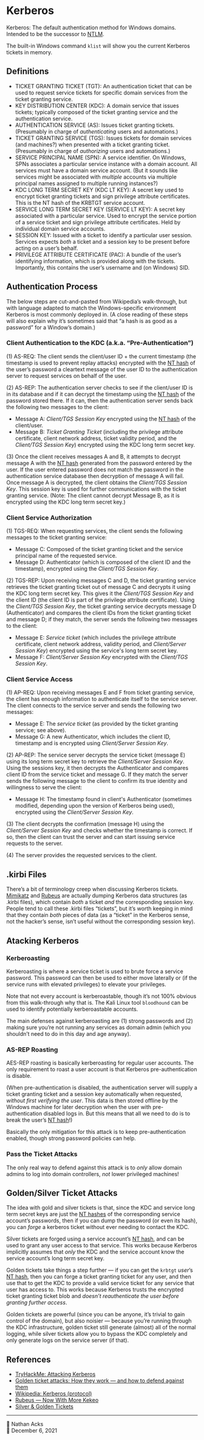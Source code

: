 # Kerberos

Kerberos: The default authentication method for Windows domains. Intended to be the successor to [NTLM](windows-password-hashes.md).

The built-in Windows command `klist` will show you the current Kerberos tickets in memory.

## Definitions

* TICKET GRANTING TICKET (TGT): An authentication ticket that can be used to request service tickets for specific domain services from the ticket granting service.
* KEY DISTRIBUTION CENTER (KDC): A domain service that issues tickets; typically composed of the ticket granting service and the authentication service.
* AUTHENTICATION SERVICE (AS): Issues ticket granting tickets. (Presumably in charge of *authenticating* users and automations.)
* TICKET GRANTING SERVICE (TGS): Issues tickets for domain services (and machines?) when presented with a ticket granting ticket. (Presumably in charge of *authorizing* users and automations.)
* SERVICE PRINCIPAL NAME (SPN): A service identifier. On Windows, SPNs associates a particular service instance with a domain account. All services must have a domain service account. (But it sounds like services might be associated with *multiple* accounts via multiple principal names assigned to multiple running instances?)
* KDC LONG TERM SECRET KEY (KDC LT KEY): A secret key used to encrypt ticket granting tickets and sign privilege attribute certificates. This is the NT hash of the KRBTGT service account.
* SERVICE LONG TERM SECRET KEY (SERVICE LT KEY): A secret key associated with a particular service. Used to encrypt the service portion of a service ticket and sign privilege attribute certificates. Held by individual domain service accounts.
* SESSION KEY: Issued with a ticket to identify a particular user session. Services expects *both* a ticket and a session key to be present before acting on a user’s behalf.
* PRIVILEGE ATTRIBUTE CERTIFICATE (PAC): A bundle of the user’s identifying information, which is provided along with the tickets. Importantly, this contains the user’s username and (on Windows) SID.

## Authentication Process

The below steps are cut-and-pasted from Wikipedia’s walk-through, but with language adapted to match the Windows-specific environment Kerberos is most commonly deployed in. (A close reading of these steps will also explain why it’s sometimes said that “a hash is as good as a password” for a Window’s domain.)

### Client Authentication to the KDC (a.k.a. “Pre-Authentication”)

(1) AS-REQ: The client sends the client/user ID + the current timestamp (the timestamp is used to prevent replay attacks) encrypted with the [NT hash](windows-password-hashes.md) of the user’s password a cleartext message of the user ID to the authentication server to request services on behalf of the user.

(2) AS-REP: The authentication server checks to see if the client/user ID is in its database and if it can decrypt the timestamp using the [NT hash](windows-password-hashes.md) of the password stored there. If it can, then the authentication server sends back the following two messages to the client:

* Message A: *Client/TGS Session Key* encrypted using the [NT hash](windows-password-hashes.md) of the client/user.
* Message B: *Ticket Granting Ticket* (including the privilege attribute certificate, client network address, ticket validity period, and the *Client/TGS Session Key*) encrypted using the KDC long term secret key.

(3) Once the client receives messages A and B, it attempts to decrypt message A with the [NT hash](windows-password-hashes.md) generated from the password entered by the user. If the user entered password does not match the password in the authentication service database then decryption of message A will fail. Once message A is decrypted, the client obtains the *Client/TGS Session Key*. This session key is used for further communications with the ticket granting service. (Note: The client cannot decrypt Message B, as it is encrypted using the KDC long term secret key.)

### Client Service Authorization

(1) TGS-REQ: When requesting services, the client sends the following messages to the ticket granting service:

* Message C: Composed of the ticket granting ticket and the service principal name of the requested service.
* Message D: Authenticator (which is composed of the client ID and the timestamp), encrypted using the *Client/TGS Session Key*.

(2) TGS-REP: Upon receiving messages C and D, the ticket granting service retrieves the ticket granting ticket out of message C and decrypts it using the KDC long term secret key. This gives it the *Client/TGS Session Key* and the client ID (the client ID is part of the privilege attribute certificate). Using the *Client/TGS Session Key*, the ticket granting service decrypts message D (Authenticator) and compares the client IDs from the ticket granting ticket and message D; if they match, the server sends the following two messages to the client:

* Message E: *Service ticket* (which includes the privilege attribute certificate, client network address, validity period, and *Client/Server Session Key*) encrypted using the service's long term secret key.
* Message F: *Client/Server Session Key* encrypted with the *Client/TGS Session Key*.

### Client Service Access

(1) AP-REQ: Upon receiving messages E and F from ticket granting service, the client has enough information to authenticate itself to the service server. The client connects to the service server and sends the following two messages:

* Message E: The *service ticket* (as provided by the ticket granting service; see above).
* Message G: A new Authenticator, which includes the client ID, timestamp and is encrypted using *Client/Server Session Key*.

(2) AP-REP: The service server decrypts the service ticket (message E) using its long term secret key to retrieve the *Client/Server Session Key*. Using the sessions key, it then decrypts the Authenticator and compares client ID from the service ticket and message G. If they match the server sends the following message to the client to confirm its true identity and willingness to serve the client:

* Message H: The timestamp found in client's Authenticator (sometimes modified, depending upon the version of Kerberos being used), encrypted using the *Client/Server Session Key*.

(3)  The client decrypts the confirmation (message H) using the *Client/Server Session Key* and checks whether the timestamp is correct. If so, then the client can trust the server and can start issuing service requests to the server.

(4) The server provides the requested services to the client.

## .kirbi Files

There’s a bit of terminology creep when discussing Kerberos tickets. [Mimikatz](mimikatz.md) and [Rubeus](rubeus.md) are actually dumping Kerberos data structures (as .kirbi files), which contain *both* a ticket *and* the corresponding session key. People tend to call these .kirbi files “tickets”, but it’s worth keeping in mind that they contain *both* pieces of data (as a “ticket” in the Kerberos sense, not the hacker’s sense, isn’t useful without the corresponding session key).

## Atacking Kerberos

### Kerberoasting

Kerberoasting is where a service ticket is used to brute force a service password. This password can then be used to either move laterally or (if the service runs with elevated privileges) to elevate your privileges.

Note that not every account is kerberoastable, though it’s not 100% obvious from this walk-through why that is. The Kali Linux tool `bloodhound` can be used to identify potentially kerberoastable accounts.

The main defenses against kerberoasting are (1) strong passwords and (2) making sure you’re not running any services as domain admin (which you shouldn’t need to do in this day and age anyway).

### AS-REP Roasting

AES-REP roasting is basically kerberoasting for regular user accounts. The only requirement to roast a user account is that Kerberos pre-authentication is disable.

(When pre-authentication is disabled, the authentication server will supply a ticket granting ticket and a session key automatically when requested, *without first verifying the user*. This data is then stored offline by the Windows machine for later decryption when the user with pre-authentication disabled logs in. But this means that all we need to do is to break the user’s [NT hash](windows-password-hashes.md)!)

Basically the only mitigation for this attack is to keep pre-authentication enabled, though strong password policies can help.

### Pass the Ticket Attacks

The only real way to defend against this attack is to *only* allow domain admins to log into domain controllers, *not* lower privileged machines!

## Golden/Silver Ticket Attacks

The idea with gold and silver tickets is that, since the KDC and service long term secret keys are just the [NT hashes](windows-password-hashes.md) of the corresponding service account’s passwords, then if you can dump the password (or even its hash), you can *forge* a kerberos ticket without ever needing to contact the KDC.

Silver tickets are forged using a service account’s [NT hash](windows-password-hashes.md), and can be used to grant any user access to that service. This works because Kerberos implicitly assumes that *only* the KDC and the service account know the service account’s long term secret key.

Golden tickets take things a step further — if you can get the `krbtgt` *user*’s [NT hash](windows-password-hashes.md), then you can forge a ticket granting ticket for any user, and then use that to get the KDC to provide a valid service ticket for any service that user has access to. This works because Kerberos trusts the encrypted ticket granting ticket blob and *doesn’t reauthenticate the user before granting further access*.

Golden tickets are powerful (since you can be anyone, it’s trivial to gain control of the domain), but also noisier — because you’re running through the KDC infrastructure, golden ticket still generate (almost) all of the normal logging, while silver tickets allow you to bypass the KDC completely and only generate logs on the service server (if that).

## References

* [TryHackMe: Attacking Kerberos](tryhackme-attacking-kerberos.md)
* [Golden ticket attacks: How they work — and how to defend against them](https://blog.quest.com/golden-ticket-attacks-how-they-work-and-how-to-defend-against-them/)
* [Wikipedia: Kerberos (protocol)](https://en.wikipedia.org/wiki/Kerberos_%28protocol%29)
* [Rubeus — Now With More Kekeo](http://www.harmj0y.net/blog/redteaming/rubeus-now-with-more-kekeo/)
* [Silver & Golden Tickets](https://en.hackndo.com/kerberos-silver-golden-tickets/)

- - - -

<span aria-hidden="true">👤</span> Nathan Acks  
<span aria-hidden="true">📅</span> December 6, 2021
